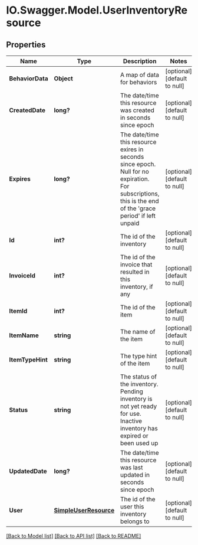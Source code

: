 # IO.Swagger.Model.UserInventoryResource
## Properties

Name | Type | Description | Notes
------------ | ------------- | ------------- | -------------
**BehaviorData** | **Object** | A map of data for behaviors | [optional] [default to null]
**CreatedDate** | **long?** | The date/time this resource was created in seconds since epoch | [optional] [default to null]
**Expires** | **long?** | The date/time this resource exires in seconds since epoch. Null for no expiration. For subscriptions, this is the end of the &#39;grace period&#39; if left unpaid | [optional] [default to null]
**Id** | **int?** | The id of the inventory | [optional] [default to null]
**InvoiceId** | **int?** | The id of the invoice that resulted in this inventory, if any | [optional] [default to null]
**ItemId** | **int?** | The id of the item | [optional] [default to null]
**ItemName** | **string** | The name of the item | [optional] [default to null]
**ItemTypeHint** | **string** | The type hint of the item | [optional] [default to null]
**Status** | **string** | The status of the inventory. Pending inventory is not yet ready for use. Inactive inventory has expired or been used up | [optional] [default to null]
**UpdatedDate** | **long?** | The date/time this resource was last updated in seconds since epoch | [optional] [default to null]
**User** | [**SimpleUserResource**](SimpleUserResource.md) | The id of the user this inventory belongs to | [optional] [default to null]

[[Back to Model list]](../README.md#documentation-for-models) [[Back to API list]](../README.md#documentation-for-api-endpoints) [[Back to README]](../README.md)


